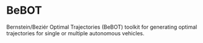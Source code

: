 # BeBOT
Bernstein/Beziér Optimal Trajectories (BeBOT) toolkit for generating optimal trajectories for single or multiple autonomous vehicles.
